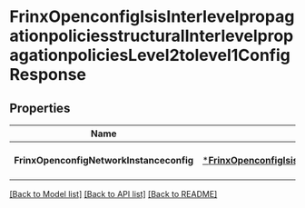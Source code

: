 # FrinxOpenconfigIsisInterlevelpropagationpoliciesstructuralInterlevelpropagationpoliciesLevel2tolevel1ConfigResponse

## Properties
Name | Type | Description | Notes
------------ | ------------- | ------------- | -------------
**FrinxOpenconfigNetworkInstanceconfig** | [***FrinxOpenconfigIsisInterlevelpropagationpoliciesstructuralInterlevelpropagationpoliciesLevel2tolevel1Config**](frinx.openconfig.isis.interlevelpropagationpoliciesstructural.interlevelpropagationpolicies.level2tolevel1.Config.md) |  | [optional] [default to null]

[[Back to Model list]](../README.md#documentation-for-models) [[Back to API list]](../README.md#documentation-for-api-endpoints) [[Back to README]](../README.md)



